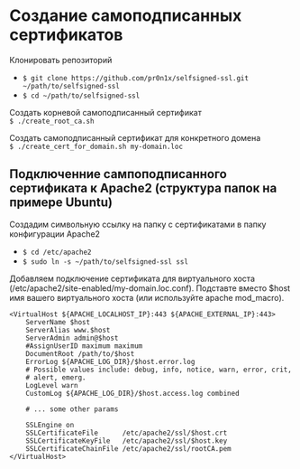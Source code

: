 # Создание самоподписанных сертификатов

Клонировать репозиторий
- `$ git clone https://github.com/pr0n1x/selfsigned-ssl.git ~/path/to/selfsigned-ssl`
- `$ cd ~/path/to/selfsigned-ssl`

Создать корневой самоподписанный сертификат  
`$ ./create_root_ca.sh`

Создать самоподписанный сертификат для конкретного домена  
`$ ./create_cert_for_domain.sh my-domain.loc`


## Подключенние сампоподписанного сертификата к Apache2 (структура папок на примере Ubuntu)

Создадим символьную ссылку на папку с сертификатами в папку конфигурации Apache2  
- `$ cd /etc/apache2`
- `$ sudo ln -s ~/path/to/selfsigned-ssl ssl`

Добавляем подключение сертификата для виртуального хоста (/etc/apache2/site-enabled/my-domain.loc.conf).
Подставте вместо $host имя вашего виртуального хоста (или используйте apache mod_macro).  
```
<VirtualHost ${APACHE_LOCALHOST_IP}:443 ${APACHE_EXTERNAL_IP}:443>
	ServerName $host
	ServerAlias www.$host
	ServerAdmin admin@$host
	#AssignUserID maximum maximum
	DocumentRoot /path/to/$host
	ErrorLog ${APACHE_LOG_DIR}/$host.error.log
	# Possible values include: debug, info, notice, warn, error, crit,
	# alert, emerg.
	LogLevel warn
	CustomLog ${APACHE_LOG_DIR}/$host.access.log combined
	
	# ... some other params
	
	SSLEngine on
	SSLCertificateFile      /etc/apache2/ssl/$host.crt
	SSLCertificateKeyFile   /etc/apache2/ssl/$host.key
	SSLCertificateChainFile /etc/apache2/ssl/rootCA.pem
</VirtualHost>
```
